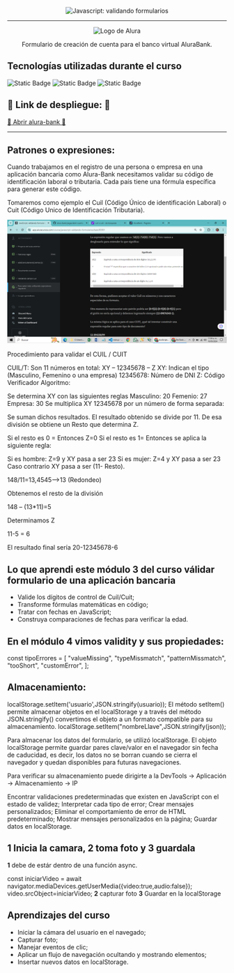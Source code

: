 <p align="center"> <img src="https://imgur.com/mIBmcEL.png" alt="Javascript: validando formularios"> </p>

<hr>

<p align="center"> <img src="https://github.com/MonicaHillman/aluraplay-requisicoes/blob/main/img/logo.png" alt="Logo de Alura"> </p>
<p align="center">Formulario de creación de cuenta para el banco virtual AluraBank.</p>

## Tecnologías utilizadas durante el curso
![Static Badge](https://img.shields.io/badge/Js-yellow)
![Static Badge](https://img.shields.io/badge/HTML-black)
![Static Badge](https://img.shields.io/badge/Css-blue)

## 🚀 Link de despliegue: 🚀

[:open_file_folder: Abrir alura-bank :open_file_folder:](https://luisfervr.github.io/alura-bank/)

---------------------------------------
## Patrones o expresiones:

Cuando trabajamos en el registro de una persona o empresa en una aplicación bancaria como Alura-Bank necesitamos validar su código de identificación laboral o tributaria. Cada país tiene una fórmula específica para generar este código.

Tomaremos como ejemplo el Cuil (Código Único de identificación Laboral) o Cuit (Código Unico de Identificación Tributaria).

![alt text](image.png)

Procedimiento para validar el CUIL / CUIT

CUIL/T: Son 11 números en total:
XY – 12345678 – Z
XY: Indican el tipo (Masculino, Femenino o una empresa)
12345678: Número de DNI
Z: Código Verificador
Algoritmo:

Se determina XY con las siguientes reglas
Masculino: 20
Femenio: 27
Empresa: 30
Se multiplica XY 12345678 por un número de forma separada:

Se suman dichos resultados. El resultado obtenido se divide por 11. De esa división se obtiene un Resto que determina Z.

Si el resto es 0 = Entonces Z=0 Si el resto es 1= Entonces se aplica la siguiente regla:

Si es hombre: Z=9 y XY pasa a ser 23
Si es mujer: Z=4 y XY pasa a ser 23
Caso contrario XY pasa a ser (11- Resto).

148/11=13,4545—>13 (Redondeo)

Obtenemos el resto de la división

148 – (13*11)=5

Determinamos Z

11-5 = 6

El resultado final sería 20-12345678-6

## Lo que aprendi este módulo 3 del curso válidar formulario de una aplicación bancaria

* Valide los dígitos de control de Cuil/Cuit;
* Transforme fórmulas matemáticas en código;
* Tratar con fechas en JavaScript;
* Construya comparaciones de fechas para verificar la edad.

## En el módulo 4 vimos validity y sus propiedades:

const tipoErrores = [
  "valueMissing",
  "typeMissmatch",
  "patternMissmatch",
  "tooShort",
  "customError",
];

## Almacenamiento:
localStorage.setItem('usuario',JSON.stringify(usuario));
El método setItem() permite almacenar objetos en el localStorage y a través del método JSON.stringify() convertimos el objeto a un formato compatible para su almacenamiento.
localStorage.setItem("nombreLlave",JSON.stringify(json));

Para almacenar los datos del formulario, se utilizó localStorage. El objeto localStorage permite guardar pares clave/valor en el navegador sin fecha de caducidad, es decir, los datos no se borran cuando se cierra el navegador y quedan disponibles para futuras navegaciones.

Para verificar su almacenamiento puede dirigirte a la DevTools -> Aplicación -> Almacenamiento -> IP

Encontrar validaciones predeterminadas que existen en JavaScript con el estado de validez;
Interpretar cada tipo de error;
Crear mensajes personalizados;
Eliminar el comportamiento de error de HTML predeterminado;
Mostrar mensajes personalizados en la página;
Guardar datos en localStorage.

## 1 Inicia la camara, 2 toma foto y 3 guardala
__1__
debe de estár dentro de una función async.

const iniciarVideo = await navigator.mediaDevices.getUserMedia({video:true,audio:false});
video.srcObject=iniciarVideo;
__2__
capturar foto
__3__
Guardar en la localStorage

## Aprendizajes del curso
* Iniciar la cámara del usuario en el navegado;
* Capturar foto;
* Manejar eventos de clic;
* Aplicar un flujo de navegación ocultando y mostrando elementos;
* Insertar nuevos datos en localStorage.
